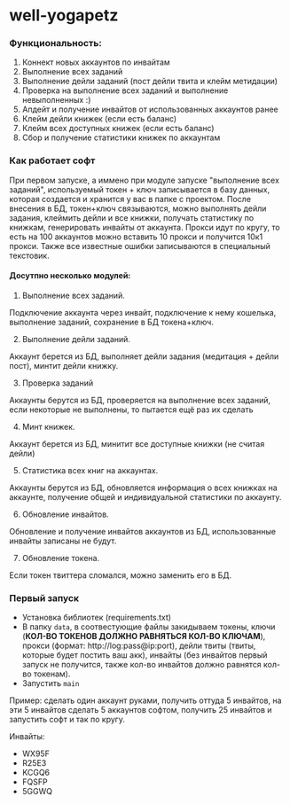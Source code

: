 # well-yogapetz
### Функциональность:
1. Коннект новых аккаунтов по инвайтам
2. Выполнение всех заданий
3. Выполнение дейли заданий (пост дейли твита и клейм метидации)
4. Проверка на выполнение всех заданий и выполнение невыполненных :)
5. Апдейт и получение инвайтов от использованных аккаунтов ранее
6. Клейм дейли книжек (если есть баланс)
7. Клейм всех доступных книжек (если есть баланс)
8. Сбор и получение статистики книжек по аккаунтам


### Как работает софт
При первом запуске, а иммено при модуле запуске "выполнение всех заданий", используемый токен + ключ записывается в базу данных, которая создается и хранится у вас в папке с проектом. После внесения в БД, токен+ключ связываются, можно выполнять дейли задания, клеймить дейли и все книжки, получать статистику по книжкам, генерировать инвайты от аккаунта. Прокси идут по кругу, то есть на 100 аккаунтов можно вставить 10 прокси и получится 10к1 прокси. Также все известные ошибки записываются в специальный текстовик.
#### Досутпно несколько модулей:
1. Выполнение всех заданий.

Подключение аккаунта через инвайт, подключение к нему кошелька, выполнение заданий, сохранение в БД токена+ключ.  

2. Выполнение дейли заданий.

Аккаунт берется из БД, выполняет дейли задания (медитация + дейли пост), минтит дейли книжку.

3. Проверка заданий

Аккаунты берутся из БД, проверяется на выполнение всех заданий, если некоторые не выполнены, то пытается ещё раз их сделать

4. Минт книжек.

Аккаунт берется из БД, минитит все доступные книжки (не считая дейли)

5. Статистика всех книг на аккаунтах.

Аккаунты берутся из БД, обновляется информация о всех книжках на аккаунте, получение общей и индивидуальной статистики по аккаунту.

6.  Обновление инвайтов.

Обновление и получение инвайтов аккаунтов из БД, использованные инвайты записаны не будут.

7.  Обновление токена.

Если токен твиттера сломался, можно заменить его в БД.


### Первый запуск
* Установка библиотек (requirements.txt)
* В папку `data`, в соотвестующие файлы закидываем токены, ключи (**КОЛ-ВО ТОКЕНОВ ДОЛЖНО РАВНЯТЬСЯ КОЛ-ВО КЛЮЧАМ**), прокси (формат: http://log:pass@ip:port), дейли твиты (твиты, которые будет постить ваш акк), инвайты (без инвайтов первый запуск не получится, также кол-во инвайтов должно равнятся кол-во токенам).
* Запустить `main`

Пример: сделать один аккаунт руками, получить оттуда 5 инвайтов, на эти 5 инвайтов сделать 5 аккаунтов софтом, получить 25 инвайтов и запустить софт и так по кругу.



Инвайты:
* WX95F
* R25E3
* KCGQ6
* FQSFP
* 5GGWQ

